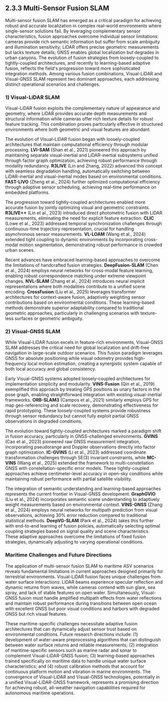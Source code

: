 
## 2.3.3 Multi-Sensor Fusion SLAM

Multi-sensor fusion SLAM has emerged as a critical paradigm for achieving robust and accurate localization in complex real-world environments where single-sensor solutions fail. By leveraging complementary sensor characteristics, fusion approaches overcome individual sensor limitations: cameras provide rich semantic information but suffer from scale ambiguity and illumination sensitivity; LiDAR offers precise geometric measurements but lacks texture details; GNSS enables global localization but degrades in urban canyons. The evolution of fusion strategies from loosely-coupled to tightly-coupled architectures, and recently to learning-based adaptive fusion, reflects the field's progression toward more sophisticated integration methods. Among various fusion combinations, Visual-LiDAR and Visual-GNSS SLAM represent two dominant approaches, each addressing distinct operational scenarios and challenges.

### 1) Visual-LiDAR SLAM

Visual-LiDAR fusion exploits the complementary nature of appearance and geometry, where LiDAR provides accurate depth measurements and structural information while cameras offer rich texture details for robust feature tracking. This combination proves particularly effective in structured environments where both geometric and visual features are abundant.

The evolution of Visual-LiDAR fusion began with loosely-coupled architectures that maintain computational efficiency through modular processing. **LVI-SAM** (Shan et al., 2021) pioneered this approach by maintaining separate visual-inertial and LiDAR-inertial subsystems unified through factor graph optimization, achieving robust performance through modality redundancy. **R3LIVE** (Lin and Zhang, 2022) advanced this concept with seamless degradation handling, automatically switching between LiDAR-inertial and visual-inertial modes based on environmental conditions. **FAST-LIVO** (Zheng et al., 2024) further optimized computational efficiency through adaptive sensor scheduling, achieving real-time performance on embedded platforms.

The progression toward tightly-coupled architectures enabled more accurate fusion by jointly optimizing visual and geometric constraints. **R3LIVE++** (Lin et al., 2023) introduced direct photometric fusion with LiDAR measurements, eliminating the need for explicit feature extraction. **CLIC** (Lowe et al., 2023) addressed temporal synchronization challenges through continuous-time trajectory representation, crucial for handling asynchronous sensor measurements. **VL-LOAM** (Wang et al., 2024) extended tight coupling to dynamic environments by incorporating cross-modal motion segmentation, demonstrating robust performance in crowded urban scenes.

Recent advances have embraced learning-based approaches to overcome the limitations of handcrafted fusion strategies. **DeepFusion-SLAM** (Chen et al., 2024) employs neural networks for cross-modal feature learning, enabling robust correspondence matching under extreme viewpoint changes. **NVL-SLAM** (Zhang et al., 2024) introduces neural implicit representations where both modalities contribute to a unified scene encoding. **CrossFusion** (Liu et al., 2025) leverages transformer architectures for context-aware fusion, adaptively weighting sensor contributions based on environmental conditions. These learning-based methods demonstrate superior adaptability compared to traditional geometric approaches, particularly in challenging scenarios with texture-less surfaces or geometric ambiguity.

### 2) Visual-GNSS SLAM

While Visual-LiDAR fusion excels in feature-rich environments, Visual-GNSS SLAM addresses the critical need for global localization and drift-free navigation in large-scale outdoor scenarios. This fusion paradigm leverages GNSS for absolute positioning while visual odometry provides high-frequency local motion estimation, creating a synergistic system capable of both local accuracy and global consistency.

Early Visual-GNSS systems adopted loosely-coupled architectures for implementation simplicity and modularity. **VINS-Fusion** (Qin et al., 2019) exemplified this approach by treating GPS positions as unary factors in the pose graph, enabling straightforward integration with existing visual-inertial frameworks. **ORB-SLAM3** (Campos et al., 2021) similarly employs GPS for map geo-referencing and scale recovery, demonstrating effectiveness for rapid prototyping. These loosely-coupled systems provide robustness through sensor redundancy but cannot fully exploit partial GNSS observations in degraded conditions.

The evolution toward tightly-coupled architectures marked a paradigm shift in fusion accuracy, particularly in GNSS-challenged environments. **GVINS** (Cao et al., 2023) pioneered raw GNSS measurement integration, incorporating pseudorange and Doppler observations directly into factor graph optimization. **IC-GVINS** (Li et al., 2023) addressed coordinate transformation challenges through SE(3) invariant constraints, while **MC-VINS** (Wang et al., 2025) extended the framework to multi-constellation GNSS with constellation-specific error models. These tightly-coupled approaches achieve centimeter-level accuracy in open-sky conditions while maintaining robust performance with partial satellite visibility.

The integration of semantic understanding and learning-based approaches represents the current frontier in Visual-GNSS development. **GraphGVIO** (Liu et al., 2024) incorporates semantic scene understanding to adaptively weight measurements based on environmental context. **VINS-GNSS** (Zhang et al., 2024) employs neural networks for multipath prediction from visual observations, achieving 30% error reduction compared to traditional statistical methods. **DeepVG-SLAM** (Park et al., 2024) takes this further with end-to-end learning of fusion policies, automatically selecting optimal coupling strategies based on signal quality and scene characteristics. These adaptive approaches overcome the limitations of fixed fusion strategies, dynamically adjusting to varying operational conditions.

### Maritime Challenges and Future Directions

The application of multi-sensor fusion SLAM to maritime ASV scenarios reveals fundamental limitations in current approaches designed primarily for terrestrial environments. Visual-LiDAR fusion faces unique challenges from water surface interactions: LiDAR beams experience specular reflection and dynamic returns from waves, while cameras contend with sun glare, sea spray, and lack of stable features on open water. Simultaneously, Visual-GNSS fusion must handle amplified multipath effects from water reflections and maintain robust performance during transitions between open ocean with excellent GNSS but poor visual conditions and harbors with degraded GNSS but rich visual features.

These maritime-specific challenges necessitate adaptive fusion architectures that can dynamically adjust sensor trust based on environmental conditions. Future research directions include: (1) development of water-aware preprocessing algorithms that can distinguish between water surface returns and reliable measurements; (2) integration of maritime-specific sensors such as marine radar and sonar to complement Visual-LiDAR-GNSS fusion; (3) learning-based approaches trained specifically on maritime data to handle unique water surface characteristics; and (4) robust calibration methods that account for continuous platform motion and vibration in marine environments. The convergence of Visual-LiDAR and Visual-GNSS technologies, potentially in a unified Visual-LiDAR-GNSS framework, represents a promising direction for achieving robust, all-weather navigation capabilities required for autonomous maritime operations.
